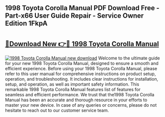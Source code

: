 ## 1998 Toyota Corolla Manual PDF Download Free - Part-x66 User Guide Repair - Service Owner Edition 1FkpA

# <h2><a href="http://bc22605.oget.top/?id=1998+Toyota+Corolla+Manual">🔗Download New 👉🔴 1998 Toyota Corolla Manual</a></h2>

[![1998 Toyota Corolla Manual new download](https://i.imgur.com/5g1atiW.png)](http://bc22605.oget.top/?id=1998+Toyota+Corolla+Manual)
Welcome to the ultimate guide for your new 1998 Toyota Corolla Manual, designed to ensure a smooth and efficient experience. Before using your 1998 Toyota Corolla Manual, please refer to this user manual for comprehensive instructions on product setup, operation, and troubleshooting. It includes clear instructions for installation, setup, and operation, as well as important safety information. This remarkable 1998 Toyota Corolla Manual features list of features for seamless and efficient performance. We trust that the1998 Toyota Corolla Manual has been an accurate and thorough resource in your efforts to master your new device. In case of any queries or concerns, please do not hesitate to reach out to our customer service team.
